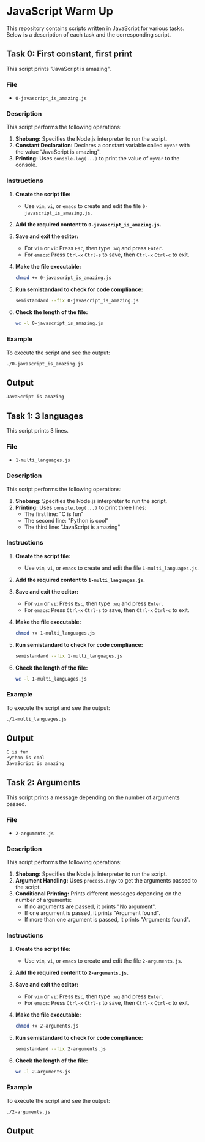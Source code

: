 # JavaScript Warm Up

This repository contains scripts written in JavaScript for various tasks. Below is a description of each task and the corresponding script.

## Task 0: First constant, first print

This script prints "JavaScript is amazing".

### File

- `0-javascript_is_amazing.js`

### Description

This script performs the following operations:
1. **Shebang:** Specifies the Node.js interpreter to run the script.
2. **Constant Declaration:** Declares a constant variable called `myVar` with the value "JavaScript is amazing".
3. **Printing:** Uses `console.log(...)` to print the value of `myVar` to the console.

### Instructions

1. **Create the script file:**
    - Use `vim`, `vi`, or `emacs` to create and edit the file `0-javascript_is_amazing.js`.

2. **Add the required content to `0-javascript_is_amazing.js`.**

3. **Save and exit the editor:**
    - For `vim` or `vi`: Press `Esc`, then type `:wq` and press `Enter`.
    - For `emacs`: Press `Ctrl-x` `Ctrl-s` to save, then `Ctrl-x` `Ctrl-c` to exit.

4. **Make the file executable:**
    ```sh
    chmod +x 0-javascript_is_amazing.js
    ```

5. **Run semistandard to check for code compliance:**
    ```sh
    semistandard --fix 0-javascript_is_amazing.js
    ```

6. **Check the length of the file:**
    ```sh
    wc -l 0-javascript_is_amazing.js
    ```

### Example

To execute the script and see the output:
```sh
./0-javascript_is_amazing.js
```

## Output
```sh
JavaScript is amazing
```

## Task 1: 3 languages

This script prints 3 lines.

### File

- `1-multi_languages.js`

### Description

This script performs the following operations:
1. **Shebang:** Specifies the Node.js interpreter to run the script.
2. **Printing:** Uses `console.log(...)` to print three lines:
    - The first line: "C is fun"
    - The second line: "Python is cool"
    - The third line: "JavaScript is amazing"

### Instructions

1. **Create the script file:**
    - Use `vim`, `vi`, or `emacs` to create and edit the file `1-multi_languages.js`.

2. **Add the required content to `1-multi_languages.js`.**

3. **Save and exit the editor:**
    - For `vim` or `vi`: Press `Esc`, then type `:wq` and press `Enter`.
    - For `emacs`: Press `Ctrl-x` `Ctrl-s` to save, then `Ctrl-x` `Ctrl-c` to exit.

4. **Make the file executable:**
    ```sh
    chmod +x 1-multi_languages.js
    ```

5. **Run semistandard to check for code compliance:**
    ```sh
    semistandard --fix 1-multi_languages.js
    ```

6. **Check the length of the file:**
    ```sh
    wc -l 1-multi_languages.js
    ```

### Example

To execute the script and see the output:
```sh
./1-multi_languages.js
```

## Output
```sh
C is fun
Python is cool
JavaScript is amazing
```


## Task 2: Arguments

This script prints a message depending on the number of arguments passed.

### File

- `2-arguments.js`

### Description

This script performs the following operations:
1. **Shebang:** Specifies the Node.js interpreter to run the script.
2. **Argument Handling:** Uses `process.argv` to get the arguments passed to the script.
3. **Conditional Printing:** Prints different messages depending on the number of arguments:
    - If no arguments are passed, it prints "No argument".
    - If one argument is passed, it prints "Argument found".
    - If more than one argument is passed, it prints "Arguments found".

### Instructions

1. **Create the script file:**
    - Use `vim`, `vi`, or `emacs` to create and edit the file `2-arguments.js`.

2. **Add the required content to `2-arguments.js`.**

3. **Save and exit the editor:**
    - For `vim` or `vi`: Press `Esc`, then type `:wq` and press `Enter`.
    - For `emacs`: Press `Ctrl-x` `Ctrl-s` to save, then `Ctrl-x` `Ctrl-c` to exit.

4. **Make the file executable:**
    ```sh
    chmod +x 2-arguments.js
    ```

5. **Run semistandard to check for code compliance:**
    ```sh
    semistandard --fix 2-arguments.js
    ```

6. **Check the length of the file:**
    ```sh
    wc -l 2-arguments.js
    ```

### Example

To execute the script and see the output:
```sh
./2-arguments.js
```

## Output
```sh

